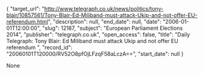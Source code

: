 {
  "target_url": "http://www.telegraph.co.uk/news/politics/tony-blair/10857561/Tony-Blair-Ed-Miliband-must-attack-Ukip-and-not-offer-EU-referendum.html", 
  "description": null, 
  "end_date": null, 
  "date": "2006-01-01T12:00:00", 
  "slug": 12187, 
  "subject": "European Parliament Elections 2014", 
  "publisher": "telegraph.co.uk", 
  "open_access": false, 
  "title": "Daily Telegraph: Tony Blair: Ed Miliband must attack Ukip and not offer EU referendum ", 
  "record_id": "20060101T120000/RV52O8pfOjLFzqF58aLczA==", 
  "start_date": null
}

None